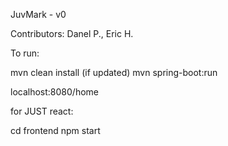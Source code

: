 JuvMark - v0

Contributors: Danel P., Eric H.

To run:

mvn clean install (if updated)
mvn spring-boot:run

localhost:8080/home

for JUST react:

cd frontend
npm start
